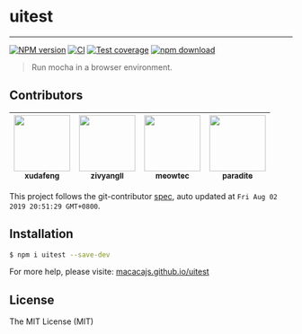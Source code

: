 # uitest

---

[![NPM version][npm-image]][npm-url]
[![CI][CI-image]][CI-url]
[![Test coverage][coveralls-image]][coveralls-url]
[![npm download][download-image]][download-url]

[npm-image]: https://img.shields.io/npm/v/uitest.svg
[npm-url]: https://npmjs.org/package/uitest
[CI-image]: https://github.com/macacajs/uitest/actions/workflows/ci.yml/badge.svg
[CI-url]: https://github.com/macacajs/uitest/actions/workflows/ci.yml
[coveralls-image]: https://img.shields.io/coveralls/macacajs/uitest.svg
[coveralls-url]: https://coveralls.io/r/macacajs/uitest?branch=master
[download-image]: https://img.shields.io/npm/dm/uitest.svg
[download-url]: https://npmjs.org/package/uitest

> Run mocha in a browser environment.

<!-- GITCONTRIBUTOR_START -->

## Contributors

|[<img src="https://avatars1.githubusercontent.com/u/1011681?v=4" width="100px;"/><br/><sub><b>xudafeng</b></sub>](https://github.com/xudafeng)<br/>|[<img src="https://avatars1.githubusercontent.com/u/11460601?v=4" width="100px;"/><br/><sub><b>zivyangll</b></sub>](https://github.com/zivyangll)<br/>|[<img src="https://avatars3.githubusercontent.com/u/4006436?v=4" width="100px;"/><br/><sub><b>meowtec</b></sub>](https://github.com/meowtec)<br/>|[<img src="https://avatars3.githubusercontent.com/u/1209810?v=4" width="100px;"/><br/><sub><b>paradite</b></sub>](https://github.com/paradite)<br/>|
| :---: | :---: | :---: | :---: |


This project follows the git-contributor [spec](https://github.com/xudafeng/git-contributor), auto updated at `Fri Aug 02 2019 20:51:29 GMT+0800`.

<!-- GITCONTRIBUTOR_END -->

## Installation

```bash
$ npm i uitest --save-dev
```

For more help, please visite: [macacajs.github.io/uitest](//macacajs.github.io/uitest)

## License

The MIT License (MIT)
